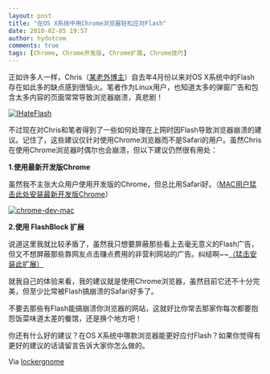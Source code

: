 ```yaml
---
layout: post
title: "在OS X系统中用Chrome浏览器轻松应对Flash"
date: 2010-02-05 19:57
author: hydotcom
comments: true
tags: [Chrome, Chrome开发版, Chrome扩展, Chrome技巧]
---
```

正如许多人一样，Chris（[某老外博主](http://chris.pirillo.com/i-hate-adobe-flash/)）自去年4月份以来对OS X系统中的Flash存在如此多的缺点感到很恼火。笔者作为Linux用户，也知道太多的弹窗广告和包含太多内容的页面常常导致浏览器崩溃，真悲剧！

<a href="http://www.chromi.org/archives/2908/ihateflash" rel="attachment wp-att-2915">![](http://img.chromi.org/2010/02/IHateFlash.png "IHateFlash")</a>

不过现在对Chris和笔者得到了一些如何处理在上网时因Flash导致浏览器崩溃的建议。记住了，这些建议仅针对使用Chrome浏览器而不是Safari的用户。虽然Chris在使用Chrome浏览器时偶尔也会崩溃，但以下建议仍然很有用处：<!--more-->

**1.使用最新开发版Chrome**

虽然我不主张大众用户使用开发版的Chrome，但总比用Safari好。（[MAC用户猛击此处安装最新开发版Chrome](http://www.google.com/chrome/intl/en/eula_dev.html?dl=mac)）

<a href="http://www.chromi.org/archives/2903/chrome-dev-mac" rel="attachment wp-att-2904">![](http://img.chromi.org/2010/02/chrome-dev-mac.png "chrome-dev-mac")</a>


**2.使用 FlashBlock 扩展**

说道这里我就比较矛盾了，虽然我只想要屏蔽那些看上去毫无意义的Flash广告，但又不想屏蔽那些靠网友点击赚点费用的非营利网站的广告。纠结啊~~[（猛击安装此扩展）](https://clients2.google.com/service/update2/crx?response=redirect&x=id%3Dgofhjkjmkpinhpoiabjplobcaignabnl%26uc%26lang%3Dzh-CN&prod=chrome&prodversion=5.0.307.1)

就我自己的体验来看，我的建议就是使用Chrome浏览器，虽然目前它还不十分完美，但至少比常被Flash搞崩溃的Safari好多了。

不要去那些有Flash能搞崩溃你浏览器的网站，这就好比你常去那家你每次都要抱怨饭菜味道太差的餐馆，还是换个地方吧！

你还有什么好的建议？在OS X系统中哪款浏览器能更好应付Flash？如果你觉得有更好的建议的话请留言告诉大家你怎么做的。

Via [lockergnome](http://www.lockergnome.com/it/2010/02/04/dealing-with-flash-instability-with-chrome-on-os-x/)
